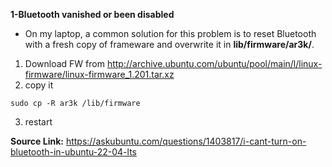 **1-Bluetooth vanished or been disabled**
- On my laptop, a common solution for this problem is to reset Bluetooth with a fresh copy of frameware and overwrite it in **lib/firmware/ar3k/**. 

1. Download FW from http://archive.ubuntu.com/ubuntu/pool/main/l/linux-firmware/linux-firmware_1.201.tar.xz   <br />
2. copy it 
```
sudo cp -R ar3k /lib/firmware
```
3. restart

**Source Link:**  https://askubuntu.com/questions/1403817/i-cant-turn-on-bluetooth-in-ubuntu-22-04-lts

